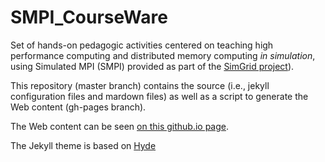 # SMPI_CourseWare

Set of hands-on pedagogic activities centered on teaching
high performance computing and distributed memory computing
_in simulation_, using Simulated MPI (SMPI) provided as part of the
[SimGrid project](http://simgrid.gforge.inria.fr/)).

This repository (master branch) contains the source (i.e., jekyll configuration files and mardown files) as well as a script to generate the Web content (gh-pages branch).

The Web content can be seen 
[on this github.io page](https://simgrid.github.io/SMPI_CourseWare/).

The Jekyll theme is based on 
[Hyde](https://github.com/poole/hyde)
